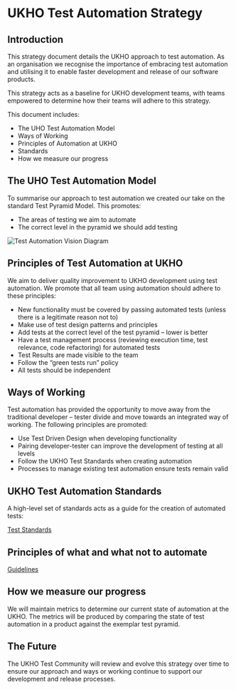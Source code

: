 # UKHO Test Automation Strategy

## Introduction

This strategy document details the UKHO approach to test automation. As an organisation we recognise the importance of embracing test automation and utilising it to enable faster development and release of our software products.

This strategy acts as a baseline for UKHO development teams, with teams empowered to determine how their teams will adhere to this strategy.

This document includes:

* The UHO Test Automation Model
* Ways of Working
* Principles of Automation at UKHO
* Standards
* How we measure our progress

## The UHO Test Automation Model

To summarise our approach to test automation we created our take on the standard Test Pyramid Model. This promotes:

* The areas of testing we aim to automate
* The correct level in the pyramid we should add testing

![Test Automation Vision Diagram](test-automation-vision.png)

## Principles of Test Automation at UKHO

We aim to deliver quality improvement to UKHO development using test automation. We promote that all team using automation should adhere to these principles:

* New functionality must be covered by passing automated tests (unless there is a legitimate reason not to)
* Make use of test design patterns and principles
* Add tests at the correct level of the test pyramid – lower is better
* Have a test management process (reviewing execution time, test relevance, code refactoring) for automated tests
* Test Results are made visible to the team
* Follow the “green tests run” policy
* All tests should be independent

## Ways of Working

Test automation has provided the opportunity to move away from the traditional developer – tester divide and move towards an integrated way of working. The following principles are promoted: 

* Use Test Driven Design when developing functionality
* Pairing developer-tester can improve the development of testing at all levels
* Follow the UKHO Test Standards when creating automation
* Processes to manage existing test automation ensure tests remain valid

## UKHO Test Automation Standards

A high-level set of standards acts as a guide for the creation of automated tests:

[Test Standards](test-code-standards.md)

## Principles of what and what not to automate

[Guidelines](automation-guidelines.md)

## How we measure our progress

We will maintain metrics to determine our current state of automation at the UKHO. The metrics will be produced by comparing the state of test automation in a product against the exemplar test pyramid.

## The Future

The UKHO Test Community will review and evolve this strategy over time to ensure our approach and ways or working continue to support our development and release processes.

